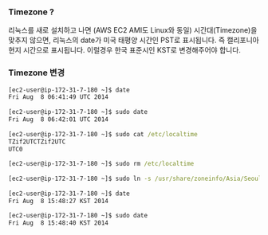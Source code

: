 ### Timezone ?

리눅스를 새로 설치하고 나면 (AWS EC2 AMI도 Linux와 동일) 시간대(Timezone)을 맞추지 않으면, 
리눅스의 date가 미국 태평양 시간인 PST로 표시됩니다. 즉 캘리포니아 현지 시간으로 표시됩니다. 이럴경우 한국 표준시인 KST로 변경해주어야 합니다.

### Timezone 변경

```cmd
[ec2-user@ip-172-31-7-180 ~]$ date
Fri Aug  8 06:41:49 UTC 2014
 
[ec2-user@ip-172-31-7-180 ~]$ sudo date
Fri Aug  8 06:42:01 UTC 2014
 
[ec2-user@ip-172-31-7-180 ~]$ sudo cat /etc/localtime
TZif2UTCTZif2UTC
UTC0
 
[ec2-user@ip-172-31-7-180 ~]$ sudo rm /etc/localtime
 
[ec2-user@ip-172-31-7-180 ~]$ sudo ln -s /usr/share/zoneinfo/Asia/Seoul /etc/localtime
 
[ec2-user@ip-172-31-7-180 ~]$ date
Fri Aug  8 15:48:27 KST 2014
 
[ec2-user@ip-172-31-7-180 ~]$ sudo date
Fri Aug  8 15:48:40 KST 2014
```
